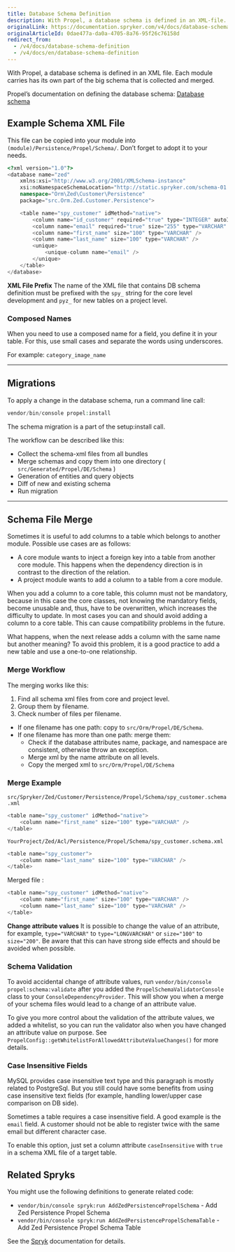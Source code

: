 ```yaml
---
title: Database Schema Definition
description: With Propel, a database schema is defined in an XML-file. Each module carries it’s own part of the big schema that is collected and merged.
originalLink: https://documentation.spryker.com/v4/docs/database-schema-definition
originalArticleId: 0dae477a-da0a-4705-8a76-95f26c76158d
redirect_from:
  - /v4/docs/database-schema-definition
  - /v4/docs/en/database-schema-definition
---
```


With Propel, a database schema is defined in an XML file. Each module carries has its own part of the big schema that is collected and merged.

Propel’s documentation on defining the database schema: [Database schema](http://propelorm.org/documentation/reference/schema.html)

## Example Schema XML File

This file can be copied into your module into `(module)/Persistence/Propel/Schema/`. Don’t forget to adopt it to your needs.

```php
<?xml version="1.0"?>
<database name="zed"
    xmlns:xsi="http://www.w3.org/2001/XMLSchema-instance"
    xsi:noNamespaceSchemaLocation="http://static.spryker.com/schema-01.xsd"
    namespace="Orm\Zed\Customer\Persistence"
    package="src.Orm.Zed.Customer.Persistence">

    <table name="spy_customer" idMethod="native">
        <column name="id_customer" required="true" type="INTEGER" autoIncrement="true" primaryKey="true" />
        <column name="email" required="true" size="255" type="VARCHAR" />
        <column name="first_name" size="100" type="VARCHAR" />
        <column name="last_name" size="100" type="VARCHAR" />
        <unique>
            <unique-column name="email" />
        </unique>
    </table>
</database>
```

**XML File Prefix** 
The name of the XML file that contains DB schema definition must be prefixed with the `spy_` string for the core level development and `pyz_` for new tables on a project level.

### Composed Names

When you need to use a composed name for a field, you define it in your table. For this, use small cases and separate the words using underscores.

For example: `category_image_name`

------

## Migrations

To apply a change in the database schema, run a command line call:

```php
vendor/bin/console propel:install
```

The schema migration is a part of the setup:install call.

The workflow can be described like this:

* Collect the schema-xml files from all bundles
* Merge schemas and copy them into one directory ( `src/Generated/Propel/DE/Schema` )
* Generation of entities and query objects
* Diff of new and existing schema
* Run migration

------

## Schema File Merge

Sometimes it is useful to add columns to a table which belongs to another module. Possible use cases are as follows:

* A core module wants to inject a foreign key into a table from another core module. This happens when the dependency direction is in contrast to the direction of the relation.
* A project module wants to add a column to a table from a core module.

When you add a column to a core table, this column must not be mandatory, because in this case the core classes, not knowing the mandatory fields, become unusable and, thus, have to be overwritten, which increases the difficulty to update. In most cases you can and should avoid adding a column to a core table. This can cause compatibility problems in the future. 

What happens, when the next release adds a column with the same name but another meaning? To avoid this problem, it is a good practice to add a new table and use a one-to-one relationship.

### Merge Workflow

The merging works like this:

1. Find all schema xml files from core and project level.
2. Group them by filename.
3. Check number of files per filename.

* If one filename has one path: copy to `src/Orm/Propel/DE/Schema`.
* If one filename has more than one path: merge them:
  * Check if the database attributes name, package, and namespace are consistent, otherwise throw an exception.
  * Merge xml by the name attribute on all levels.
  * Copy the merged xml to `src/Orm/Propel/DE/Schema`

### Merge Example

`src/Spryker/Zed/Customer/Persistence/Propel/Schema/spy_customer.schema.xml`

```php
<table name="spy_customer" idMethod="native">
    <column name="first_name" size="100" type="VARCHAR" />
</table>
```

`YourProject/Zed/Acl/Persistence/Propel/Schema/spy_customer.schema.xml`

```php
<table name="spy_customer">
    <column name="last_name" size="100" type="VARCHAR" />
</table>
```

Merged file :

```php
<table name="spy_customer" idMethod="native">
    <column name="first_name" size="100" type="VARCHAR" />
    <column name="last_name" size="100" type="VARCHAR" />
</table>
```

**Change attribute values** 
It is possible to change the value of an attribute, for example, `type="VARCHAR"` to `type="LONGVARCHAR"` or `size="100"` to `size="200"`. Be aware that this can have strong side effects and should be avoided when possible.

### Schema Validation

To avoid accidental change of attribute values, run `vendor/bin/console propel:schema:validate` after you added the `PropelSchemaValidatorConsole` class to your `ConsoleDependencyProvider`. This will show you when a merge of your schema files would lead to a change of an attribute value.

To give you more control about the validation of the attribute values, we added a whitelist, so you can run the validator also when you have changed an attribute value on purpose. See `PropelConfig::getWhitelistForAllowedAttributeValueChanges()` for more details.

### Case Insensitive Fields

MySQL provides case insensitive text type and this paragraph is mostly related to PostgreSql. But you still could have some benefits from using case insensitive text fields (for example, handling lower/upper case comparison on DB side).

Sometimes a table requires a case insensitive field. A good example is the `email` field. A customer should not be able to register twice with the same email but different character case.

To enable this option, just set a column attribute `caseInsensitive` with `true` in a schema XML file of a target table.

## Related Spryks

You might use the following definitions to generate related code:

* `vendor/bin/console spryk:run AddZedPersistencePropelSchema` - Add Zed Persistence Propel Schema
* `vendor/bin/console spryk:run AddZedPersistencePropelSchemaTable` - Add Zed Persistence Propel Schema Table

See the [Spryk](/docs/scos/dev/features/202001.0/sdk/spryk-code-generator.html) documentation for details.
